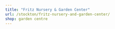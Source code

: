 ```yaml
---
title: "Fritz Nursery & Garden Center"
url: /stockton/fritz-nursery-and-garden-center/
shop: garden centre
---
```

